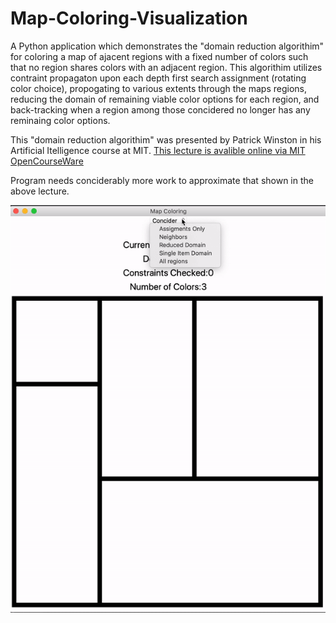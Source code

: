 # Map-Coloring-Visualization

A Python application which demonstrates the "domain reduction algorithim" for coloring a map of ajacent regions with a fixed number of colors such that no 
region shares colors with an adjacent region. This algorithim utilizes contraint propagaton upon each depth first search assignment (rotating color choice), 
propogating to various extents through the maps regions, reducing the domain of remaining viable color options for each region, and back-tracking when a
region among those concidered no longer has any reminaing color options.  

This "domain reduction algorithim" was presented by Patrick Winston in his Artificial Itelligence course at MIT. 
[This lecture is avalible online via MIT OpenCourseWare](https://youtu.be/dARl_gGrS4o)

Program needs conciderably more work to approximate that shown in the above lecture. 


![](https://github.com/mcmoffat/Map-Coloring-Visualization/blob/main/mapColoringDemo.gif)


